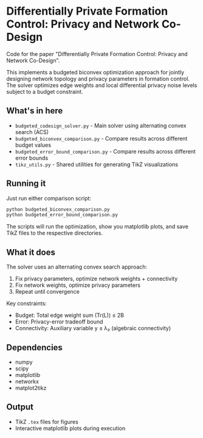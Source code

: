 # Differentially Private Formation Control: Privacy and Network Co-Design

Code for the paper "Differentially Private Formation Control: Privacy and Network Co-Design".

This implements a budgeted biconvex optimization approach for jointly designing network topology and privacy parameters in formation control. The solver optimizes edge weights and local differential privacy noise levels subject to a budget constraint.

## What's in here

- `budgeted_codesign_solver.py` - Main solver using alternating convex search (ACS)
- `budgeted_biconvex_comparison.py` - Compare results across different budget values
- `budgeted_error_bound_comparison.py` - Compare results across different error bounds
- `tikz_utils.py` - Shared utilities for generating TikZ visualizations

## Running it

Just run either comparison script:

```bash
python budgeted_biconvex_comparison.py
python budgeted_error_bound_comparison.py
```

The scripts will run the optimization, show you matplotlib plots, and save TikZ files to the respective directories.

## What it does

The solver uses an alternating convex search approach:
1. Fix privacy parameters, optimize network weights + connectivity
2. Fix network weights, optimize privacy parameters
3. Repeat until convergence

Key constraints:
- Budget: Total edge weight sum (Tr(L)) ≤ 2B
- Error: Privacy-error tradeoff bound
- Connectivity: Auxiliary variable y ≤ λ₂ (algebraic connectivity)

## Dependencies

- numpy
- scipy
- matplotlib
- networkx
- matplot2tikz

## Output

- TikZ `.tex` files for figures
- Interactive matplotlib plots during execution

